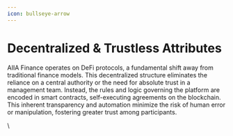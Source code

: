```yaml
---
icon: bullseye-arrow
---
```


# Decentralized & Trustless Attributes

AIIA Finance operates on DeFi protocols, a fundamental shift away from traditional finance models. This decentralized structure eliminates the reliance on a central authority or the need for absolute trust in a management team. Instead, the rules and logic governing the platform are encoded in smart contracts, self-executing agreements on the blockchain. This inherent transparency and automation minimize the risk of human error or manipulation, fostering greater trust among participants.

\
